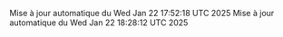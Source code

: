 Mise à jour automatique du Wed Jan 22 17:52:18 UTC 2025
Mise à jour automatique du Wed Jan 22 18:28:12 UTC 2025
